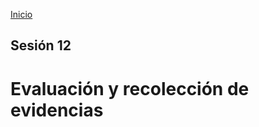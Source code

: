 <!-- No borrar o modificar -->
[Inicio](./index.md)

## Sesión 12 


<!-- Su documentación aquí -->
# Evaluación y recolección de evidencias





